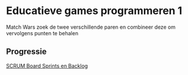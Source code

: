 # Educatieve games programmeren 1

Match Wars zoek de twee verschillende paren en combineer deze om vervolgens punten te behalen

## Progressie
[SCRUM Board Sprints en Backlog](https://tree.taiga.io/project/bouke454-match-wars/taskboard/sprint-1-13079?kanban-status=1465532)


